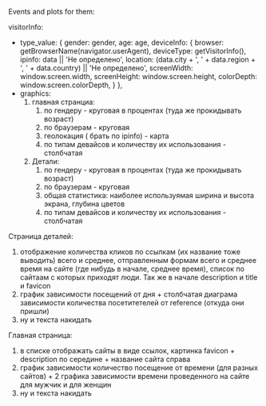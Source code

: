 Events and plots for them:

visitorInfo:

- type_value: {
    gender: gender,
    age: age,
    deviceInfo: {
        browser: getBrowserName(navigator.userAgent),
        deviceType: getVisitorInfo(),
        ipinfo: data || 'Не определено',
        location: (data.city + ', ' + data.region + ', ' + data.country) || 'Не определено',
        screenWidth: window.screen.width,
        screenHeight: window.screen.height,
        colorDepth: window.screen.colorDepth,
  }
},
- graphics:
    1) главная странциа:
        1) по гендеру - круговая в процентах (туда же прокидывать возраст)
        2) по браузерам - круговая 
        3) геолокация ( брать по ipinfo) - карта
        4) по типам девайсов и количеству их использования - столбчатая
    2) Детали:
        1) по гендеру - круговая в процентах (туда же прокидывать возраст)
        2) по браузерам - круговая 
        3) общая статистика: наиболее используямая ширина и высота экрана, глубина цветов
        4) по типам девайсов и количеству их использования - столбчатая

Страница деталей:
1) отображение количества кликов по ссылкам (их название тоже выводить) всего и среднее, отправленным формам всего и среднее
   время на сайте (где нибудь в начале, среднее время), список по сайтаам с которых приходят люди. Так же в начале description и title и favicon
2) график зависимости посещений от дня + столбчатая диаграма зависимости количества посетитетелей от reference (откуда они пришли)
3) ну и текста накидать

Главная страница:
1) в списке отображать сайты в виде ссылок, картинка favicon + description по середине + название сайта справа
2) график зависимости количество посещение от времени (для разных сайтов) + 2 графика зависимости времени проведенного на сайте для мужчик и для женщин
3) ну и текста накидать